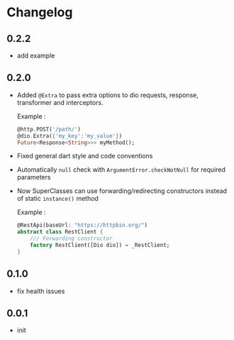 # Changelog
## 0.2.2

* add example

## 0.2.0

* Added `@Extra` to pass extra options to dio requests, response, transformer and interceptors.

    Example :

    ```dart
    @http.POST('/path/')
    @dio.Extra({'my_key':'my_value'})
    Future<Response<String>>> myMethod();
    ```

* Fixed general dart style and code conventions

* Automatically `null` check with `ArgumentError.checkNotNull` for required parameters

* Now SuperClasses can use forwarding/redirecting constructors instead of static `instance()` method

    Example :

    ```dart
    @RestApi(baseUrl: "https://httpbin.org/")
    abstract class RestClient {
        /// Forwarding constructor
        factory RestClient([Dio dio]) = _RestClient;
    }
    ```

## 0.1.0

* fix health issues

## 0.0.1

* init
